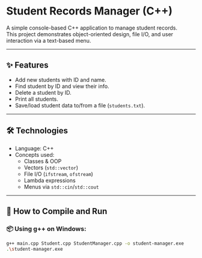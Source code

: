 # Student Records Manager (C++)

A simple console-based C++ application to manage student records.  
This project demonstrates object-oriented design, file I/O, and user interaction via a text-based menu.

---

## ✨ Features

- Add new students with ID and name.
- Find student by ID and view their info.
- Delete a student by ID.
- Print all students.
- Save/load student data to/from a file (`students.txt`).

---

## 🛠 Technologies

- Language: C++
- Concepts used:
  - Classes & OOP
  - Vectors (`std::vector`)
  - File I/O (`ifstream`, `ofstream`)
  - Lambda expressions
  - Menus via `std::cin`/`std::cout`

---

## 🚀 How to Compile and Run

### 📦 Using g++ on Windows:
```bash
g++ main.cpp Student.cpp StudentManager.cpp -o student-manager.exe
.\student-manager.exe


